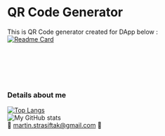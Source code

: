 # QR Code Generator

This is QR Code generator created for DApp below :
<br>
[![Readme Card](https://github-readme-stats.vercel.app/api/pin/?username=mato080&show_owner&repo=flutter_did_mgmt)](https://github.com/mato080/flutter_did_mgmt)
<br>
<br>
<br>
<br>
<br>
<br>

### Details about me
[![Top Langs](https://github-readme-stats.vercel.app/api/top-langs/?username=mato080&layout=compact)](https://github.com/mato080/github-readme-stats)
<br>
![My GitHub stats](https://github-readme-stats.vercel.app/api?username=mato080&hide=contribs,prs&show_icons=true)
<br>
:speech_balloon: martin.strasiftak@gmail.com :speech_balloon:
